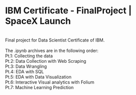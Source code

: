 # IBM Certificate - FinalProject | SpaceX Launch
<br>
Final project for Data Scientist Certificate of IBM.
<br><br>
The .ipynb archives are in the following order:<br>
  Pt.1:  Collecting the data <br>
  Pt.2: Data Collection with Web Scraping <br>
  Pt.3: Data Wrangling <br>
  Pt.4: EDA with SQL <br>
  Pt.5: EDA with Data Visualization <br>
  Pt.6: Interactive Visual analytics with Folium <br>
  Pt.7: Machine Learning Prediction<br>
<br>
